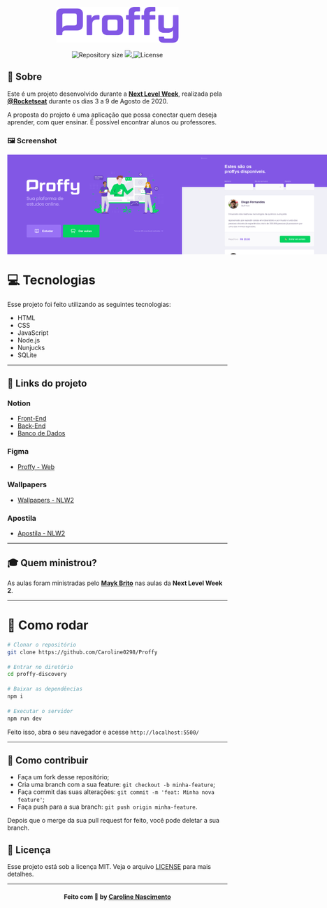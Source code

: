 <p align="center">
   <img src="./.github/logo.png" alt="Proffy" width="280"/>
</p>
<p align="center">	
  <img alt="Repository size" src="https://img.shields.io/github/repo-size/Suburbanno/proffy?color=774DD6">
  <a aria-label="Completed" href="https://nextlevelweek.com/episodios/omnistack/edicao/2">
    <img src="https://img.shields.io/badge/Proffy-NLW 2.0-8257E5?logo=data:image/png;base64,iVBORw0KGgoAAAANSUhEUgAAABAAAAAQCAMAAAAoLQ9TAAAALVBMVEVHcExxWsF0XMJzXMJxWcFsUsD///9jRrzY0u6Xh9Gsn9n39fyMecy0qd2bjNJWBT0WAAAABHRSTlMA2Do606wF2QAAAGlJREFUGJVdj1cWwCAIBLEsRU3uf9xobDH8+GZwUYi8i6ucJwrxKE+7D0G9Q4vlYqtmCSjndr4CgCgzlyFgfKfKCVO0LrPKjmiqMxGXkJwNnXskqWG+1oSM+BSwD8f29YLNjvx/OQrn+g99oQSoNmt3PgAAAABJRU5ErkJggg=="></img>
  </a>
  <img alt="License" src="https://img.shields.io/badge/license-MIT-8257E5">
</p>

## 📖 Sobre

Este é um projeto desenvolvido durante a **[Next Level Week](https://nextlevelweek.com/)**, realizada pela **[@Rocketseat](https://github.com/Rocketseat)** durante os dias 3 a 9 de Agosto de 2020.

A proposta do projeto é uma aplicação que possa conectar quem deseja aprender, com quer ensinar. É possível encontrar alunos ou professores.

### 🖼 Screenshot
<div style="display: flex; flex-direction: 'row'; align-items: 'center';">
   <img src="./.github/web-landing.png" width="400px">
   <img src="./.github/web-list.png" width="400px">
</div> 

# 💻 Tecnologias
Esse projeto foi feito utilizando as seguintes tecnologias:

- HTML
- CSS
- JavaScript
- Node.js 
- Nunjucks 
- SQLite 

--- 

## 🔗 Links do projeto

### Notion
- [Front-End](https://www.notion.so/Front-end-ab15ef64dbe7459aba38364cf60af9d2)
- [Back-End](https://www.notion.so/Back-end-4440c9aeda8c47d4856a8e4d4069e379)
- [Banco de Dados](https://www.notion.so/Banco-de-Dados-c6b7589f7ca740979a746d9289ab71f6)

### Figma
- [Proffy - Web](https://www.figma.com/file/GHGS126t7WYjnPZdRKChJF/Proffy-Web)

### Wallpapers
- [Wallpapers - NLW2](https://prismic-io.s3.amazonaws.com/rocketseat/58e4118a-6e42-4679-b24a-1bf697415efb_NLW_wallpapers.zip)

### Apostila
- [Apostila - NLW2](https://storage.googleapis.com/golden-wind/nextlevelweek/Apostila-NLW2.pdf)

---

## 🎓 Quem ministrou?

As aulas foram ministradas pelo **[Mayk Brito](https://github.com/maykbrito)** nas aulas da **Next Level Week 2**.

---

# 👷 Como rodar
```bash
# Clonar o repositório
git clone https://github.com/Caroline0298/Proffy

# Entrar no diretório
cd proffy-discovery

# Baixar as dependências
npm i

# Executar o servidor
npm run dev
```

Feito isso, abra o seu navegador e acesse `http://localhost:5500/`

---

## 🤔 Como contribuir

- Faça um fork desse repositório;
- Cria uma branch com a sua feature: `git checkout -b minha-feature`;
- Faça commit das suas alterações: `git commit -m 'feat: Minha nova feature'`;
- Faça push para a sua branch: `git push origin minha-feature`.

Depois que o merge da sua pull request for feito, você pode deletar a sua branch.

## 📝 Licença

Esse projeto está sob a licença MIT. Veja o arquivo [LICENSE](LICENSE) para mais detalhes.

---

<h4 align="center">
    Feito com 💜 by <a href="https://www.linkedin.com/in/caroline-figueira-8b1431122" target="_blank">Caroline Nascimento</a>
</h4>
